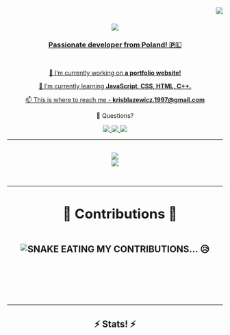<img align="right" src ="https//visitor-badge.laobi.icu/badge?page_id=Turrz.Turrz"/>

<h1 align="center">
  <a href="https://git.io/typing-svg">
    <img src="https://readme-typing-svg.herokuapp.com/?font=Righteous%size=35%center=true&vCenter=true&width=500&height=70&durartion-4000&lines=Welcome!+👋;I'm+Krzysztof+Blazewicz!;"/>
</h1>

<h3 align="center">Passionate developer from Poland! 🇵🇱 </h3>

<br/>

 <div align="center">

  🔭 I’m currently working on **a portfolio website!**
  
  🌱 I’m currently learning **JavaScript, CSS, HTML, C++.**
  
  📫 This is where to reach me - **krisblazewicz.1997@gmail.com**
  
  💬 Questions?

 </div>

<div align="center">
  <a href="mailto:krisblazewicz.1997@gmail.com">
    <img src="https://img.shields.io/badge/Gmail-333333?style=for-the-badge&logo=gmail&logoColor=blue" target="_blank" />
  </a>
  <a href="https://www.linkedin.com/in/krzysztof-blazewicz-81181125a" target="_blank">
    <img src="https://img.shields.io/badge/LinkedIn-0077B5?style=for-the-badge&logo=linkedin&logoColor=white" target="_blank" />
  </a>
  <a href="https://github.com/Turrz" target="_blank">
    <img src="https://img.shields.io/badge/Portfolio-FF5722?style=for-the-badge&logo=todoist&logoColor=white" target="_blank" /> <!-- sqlite, safari, google-chrome are other good icon options -->
  </a>
</div>


 <hr/>

<h2 align="center">
  <a href="https://skillicons.dev">
    <img src="https://skillicions.dev/icons?i=nodejs,github,python,javascript,java,c" /><br>
    <img src="https://skillicions.dev/icons?i=html,css,vscode,git" /><br>
  </a>
</div>

<br/>
<hr/>

<div align="center">
  <h2>⠀🐍 Contributions 🐍  </h2>
  <br>
  <img alt="SNAKE EATING MY CONTRIBUTIONS... 😥 " src="https://raw.githubusercontent.com/Turrz/Turrz/output/github-contribution-grid-snake.svg" />

  <br/><br/><br/>
</div>

<hr/>

<h2 align="center"> ⚡ Stats! ⚡</h2>
<br>
